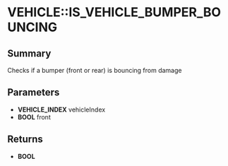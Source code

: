 # VEHICLE::IS_VEHICLE_BUMPER_BOUNCING

## Summary
Checks if a bumper (front or rear) is bouncing from damage

## Parameters
* **VEHICLE_INDEX** vehicleIndex
* **BOOL** front

## Returns
* **BOOL**